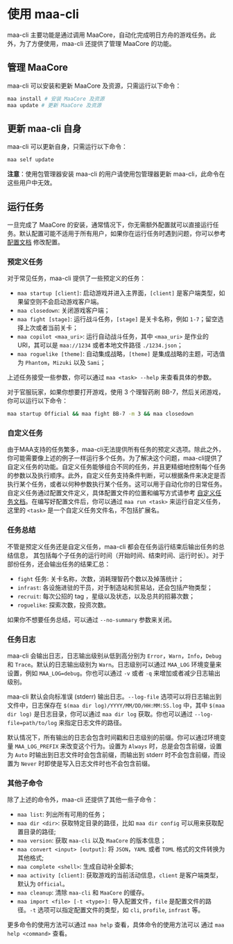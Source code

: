 # 使用 maa-cli

maa-cli 主要功能是通过调用 MaaCore，自动化完成明日方舟的游戏任务。此外，为了方便使用，maa-cli 还提供了管理 MaaCore 的功能。

## 管理 MaaCore

maa-cli 可以安装和更新 MaaCore 及资源，只需运行以下命令：

```bash
maa install # 安装 MaaCore 及资源
maa update # 更新 MaaCore 及资源
```

## 更新 maa-cli 自身

maa-cli 可以更新自身，只需运行以下命令：

```bash
maa self update
```

**注意**：使用包管理器安装 maa-cli 的用户请使用包管理器更新 maa-cli，此命令在这些用户中无效。

## 运行任务

一旦完成了 MaaCore 的安装，通常情况下，你无需额外配置就可以直接运行任务。默认配置可能不适用于所有用户，如果你在运行任务时遇到问题，你可以参考 [配置文档][config] 修改配置。

### 预定义任务

对于常见任务，maa-cli 提供了一些预定义的任务：

- `maa startup [client]`: 启动游戏并进入主界面，`[client]` 是客户端类型，如果留空则不会启动游戏客户端。
- `maa closedown`: 关闭游戏客户端；
- `maa fight [stage]`: 运行战斗任务，`[stage]` 是关卡名称，例如 `1-7`；留空选择上次或者当前关卡；
- `maa copilot <maa_uri>`: 运行自动战斗任务，其中 `<maa_uri>` 是作业的 URI，其可以是 `maa://1234` 或者本地文件路径 `./1234.json`；
- `maa roguelike [theme]`: 自动集成战略，`[theme]` 是集成战略的主题，可选值为 `Phantom`，`Mizuki` 以及 `Sami`；

上述任务接受一些参数，你可以通过 `maa <task> --help` 来查看具体的参数。

对于官服玩家，如果你想要打开游戏，使用 3 个理智药刷 BB-7，然后关闭游戏，你可以运行以下命令：

```bash
maa startup Official && maa fight BB-7 -m 3 && maa closedown
```

### 自定义任务

由于MAA支持的任务繁多，maa-cli无法提供所有任务的预定义选项。除此之外，你可能需要像上述的例子一样运行多个任务。为了解决这个问题，maa-cli提供了自定义任务的功能。自定义任务能够组合不同的任务，并且更精细地控制每个任务的参数以及执行顺序。此外，自定义任务支持条件判断，可以根据条件来决定是否执行某个任务，或者以何种参数执行某个任务。这可以用于自动化你的日常任务。自定义任务通过配置文件定义，具体配置文件的位置和编写方式请参考 [自定义任务文档][custom-task]。在编写好配置文件后，你可以通过 `maa run <task>` 来运行自定义任务，这里的 `<task>` 是一个自定义任务文件名，不包括扩展名。

### 任务总结

不管是预定义任务还是自定义任务，maa-cli 都会在任务运行结束后输出任务的总结信息，
其包括每个子任务的运行时间（开始时间、结束时间、运行时长）。对于部份任务，还会输出任务的结果汇总：

- `fight` 任务: 关卡名称，次数，消耗理智药个数以及掉落统计；
- `infrast`: 各设施进驻的干员，对于制造站和贸易站，还会包括产物类型；
- `recruit`: 每次公招的 tag ，星级以及状态，以及总共的招募次数；
- `roguelike`: 探索次数，投资次数。

如果你不想要任务总结，可以通过 `--no-summary` 参数来关闭。

### 任务日志

maa-cli 会输出日志，日志输出级别从低到高分别为 `Error`，`Warn`，`Info`，`Debug` 和 `Trace`。默认的日志输出级别为 `Warn`。日志级别可以通过 `MAA_LOG` 环境变量来设置，例如 `MAA_LOG=debug`。你也可以通过 `-v` 或者 `-q` 来增加或者减少日志输出级别。

maa-cli 默认会向标准误 (stderr) 输出日志。`--log-file` 选项可以将日志输出到文件中，日志保存在 `$(maa dir log)/YYYY/MM/DD/HH:MM:SS.log` 中，其中 `$(maa dir log)` 是日志目录，你可以通过 `maa dir log` 获取。你也可以通过 `--log-file=path/to/log` 来指定日志文件的路径。

默认情况下，所有输出的日志会包含时间戳和日志级别的前缀。你可以通过环境变量 `MAA_LOG_PREFIX` 来改变这个行为。设置为 `Always` 时，总是会包含前缀，设置为 `Auto` 时输出到日志文件时会包含前缀，而输出到 stderr 时不会包含前缀，而设置为 `Never` 时即使是写入日志文件时也不会包含前缀。

### 其他子命令

除了上述的命令外，maa-cli 还提供了其他一些子命令：

- `maa list`: 列出所有可用的任务；
- `maa dir <dir>`: 获取特定目录的路径，比如 `maa dir config` 可以用来获取配置目录的路径;
- `maa version`: 获取 `maa-cli` 以及 `MaaCore` 的版本信息；
- `maa convert <input> [output]`: 将 `JSON`，`YAML` 或者 `TOML` 格式的文件转换为其他格式;
- `maa complete <shell>`: 生成自动补全脚本;
- `maa activity [client]`: 获取游戏的当前活动信息，`client` 是客户端类型，默认为 `Official`。
- `maa cleanup`: 清除 `maa-cli` 和 `MaaCore` 的缓存。
- `maa import <file> [-t <type>]:` 导入配置文件，`file` 是配置文件的路径。`-t` 选项可以指定配置文件的类型，如 `cli`, `profile`, `infrast` 等。

更多命令的使用方法可以通过 `maa help` 查看，具体命令的使用方法可以 通过 `maa help <command>` 查看。

[config]: config.md
[custom-task]: config.md#自定义任务

<!-- markdownlint-disable-file MD013 -->
